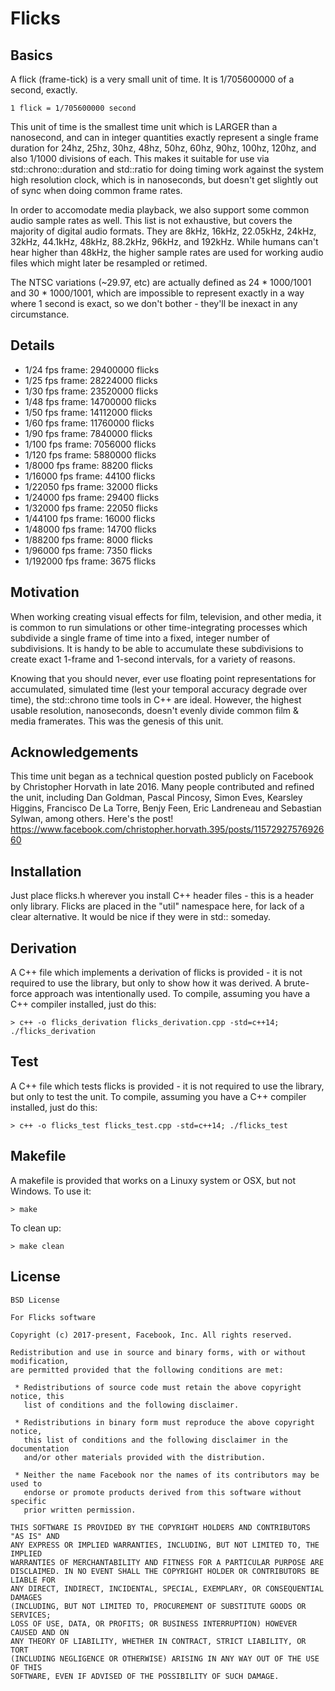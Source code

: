 # Flicks

## Basics
A flick (frame-tick) is a very small unit of time. It is 1/705600000 of a second, exactly.

    1 flick = 1/705600000 second

This unit of time is the smallest time unit which is LARGER than a nanosecond,
and can in integer quantities exactly represent a single frame duration for
24hz, 25hz, 30hz, 48hz, 50hz, 60hz, 90hz, 100hz, 120hz, and also 1/1000 divisions of each.
This makes it suitable for use via std::chrono::duration and std::ratio for doing timing work
against the system high resolution clock, which is in nanoseconds, but doesn't get slightly
out of sync when doing common frame rates.

In order to accomodate media playback, we also support some common audio sample rates
as well. This list is not exhaustive, but covers the majority of digital audio formats.
They are 8kHz, 16kHz, 22.05kHz, 24kHz, 32kHz, 44.1kHz, 48kHz, 88.2kHz, 96kHz, and 192kHz.
While humans can't hear higher than 48kHz, the higher sample rates are used for working
audio files which might later be resampled or retimed.

The NTSC variations (~29.97, etc) are actually defined as 24 * 1000/1001 and 30 * 1000/1001,
which are impossible to represent exactly in a way where 1 second is exact, so we don't
bother - they'll be inexact in any circumstance.

## Details

* 1/24 fps frame:     29400000 flicks
* 1/25 fps frame:     28224000 flicks
* 1/30 fps frame:     23520000 flicks
* 1/48 fps frame:     14700000 flicks
* 1/50 fps frame:     14112000 flicks
* 1/60 fps frame:     11760000 flicks
* 1/90 fps frame:     7840000 flicks
* 1/100 fps frame:     7056000 flicks
* 1/120 fps frame:     5880000 flicks
* 1/8000 fps frame:     88200 flicks
* 1/16000 fps frame:     44100 flicks
* 1/22050 fps frame:     32000 flicks
* 1/24000 fps frame:     29400 flicks
* 1/32000 fps frame:     22050 flicks
* 1/44100 fps frame:     16000 flicks
* 1/48000 fps frame:     14700 flicks
* 1/88200 fps frame:     8000 flicks
* 1/96000 fps frame:     7350 flicks
* 1/192000 fps frame:     3675 flicks

## Motivation

When working creating visual effects for film, television, and other media, it is common
to run simulations or other time-integrating processes which subdivide a single frame of time
into a fixed, integer number of subdivisions. It is handy to be able to accumulate these 
subdivisions to create exact 1-frame and 1-second intervals, for a variety of reasons. 

Knowing that you should never, ever use floating point representations for accumulated, 
simulated time (lest your temporal accuracy degrade over time), the std::chrono time tools
in C++ are ideal. However, the highest usable resolution, nanoseconds, doesn't evenly divide
common film & media framerates. This was the genesis of this unit.

## Acknowledgements

This time unit began as a technical question posted publicly on Facebook by Christopher Horvath
in late 2016. Many people contributed and refined the unit, including Dan Goldman, Pascal Pincosy,
Simon Eves, Kearsley Higgins, Francisco De La Torre, Benjy Feen, Eric Landreneau and Sebastian Sylwan,
among others. Here's the post!
https://www.facebook.com/christopher.horvath.395/posts/1157292757692660

## Installation
Just place flicks.h wherever you install C++ header files - this is a header only library. Flicks are placed
in the "util" namespace here, for lack of a clear alternative. It would be nice if they were in std:: someday.

## Derivation
A C++ file which implements a derivation of flicks is provided - it is not required to use the library,
but only to show how it was derived. A brute-force approach was intentionally used. To compile, assuming
you have a C++ compiler installed, just do this:

    > c++ -o flicks_derivation flicks_derivation.cpp -std=c++14; ./flicks_derivation

## Test
A C++ file which tests flicks is provided - it is not required to use the library,
but only to test the unit. To compile, assuming you have a C++ compiler installed, just do this:

    > c++ -o flicks_test flicks_test.cpp -std=c++14; ./flicks_test

## Makefile
A makefile is provided that works on a Linuxy system or OSX, but not Windows. To use it:

    > make

To clean up:

    > make clean

## License

    BSD License

    For Flicks software

    Copyright (c) 2017-present, Facebook, Inc. All rights reserved.

    Redistribution and use in source and binary forms, with or without modification,
    are permitted provided that the following conditions are met:
    
     * Redistributions of source code must retain the above copyright notice, this
       list of conditions and the following disclaimer.
    
     * Redistributions in binary form must reproduce the above copyright notice,
       this list of conditions and the following disclaimer in the documentation
       and/or other materials provided with the distribution.

     * Neither the name Facebook nor the names of its contributors may be used to
       endorse or promote products derived from this software without specific
       prior written permission.

    THIS SOFTWARE IS PROVIDED BY THE COPYRIGHT HOLDERS AND CONTRIBUTORS "AS IS" AND
    ANY EXPRESS OR IMPLIED WARRANTIES, INCLUDING, BUT NOT LIMITED TO, THE IMPLIED
    WARRANTIES OF MERCHANTABILITY AND FITNESS FOR A PARTICULAR PURPOSE ARE
    DISCLAIMED. IN NO EVENT SHALL THE COPYRIGHT HOLDER OR CONTRIBUTORS BE LIABLE FOR
    ANY DIRECT, INDIRECT, INCIDENTAL, SPECIAL, EXEMPLARY, OR CONSEQUENTIAL DAMAGES
    (INCLUDING, BUT NOT LIMITED TO, PROCUREMENT OF SUBSTITUTE GOODS OR SERVICES;
    LOSS OF USE, DATA, OR PROFITS; OR BUSINESS INTERRUPTION) HOWEVER CAUSED AND ON
    ANY THEORY OF LIABILITY, WHETHER IN CONTRACT, STRICT LIABILITY, OR TORT
    (INCLUDING NEGLIGENCE OR OTHERWISE) ARISING IN ANY WAY OUT OF THE USE OF THIS
    SOFTWARE, EVEN IF ADVISED OF THE POSSIBILITY OF SUCH DAMAGE.


